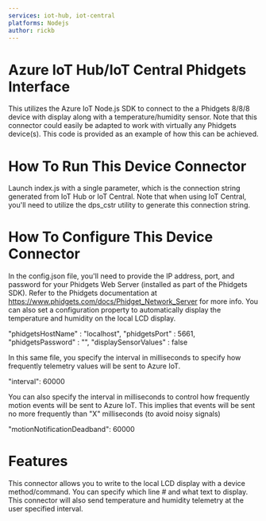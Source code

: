 ```yaml
---
services: iot-hub, iot-central
platforms: Nodejs
author: rickb
---
```


# Azure IoT Hub/IoT Central Phidgets Interface

This utilizes the Azure IoT Node.js SDK to connect to the a Phidgets 8/8/8 device with display along with a temperature/humidity sensor.  Note that this connector could easily be adapted to work with virtually any Phidgets device(s).  This code is provided as an example of how this can be achieved.

# How To Run This Device Connector 

Launch index.js with a single parameter, which is the connection string generated from IoT Hub or IoT Central.  Note that when using IoT Central, you'll need to utilize the dps_cstr utility to generate this connection string.

# How To Configure This Device Connector

In the config.json file, you'll need to provide the IP address, port, and password for your Phidgets Web Server (installed as part of the Phidgets SDK). Refer to the Phidgets documentation at https://www.phidgets.com/docs/Phidget_Network_Server for more info.  You can also set a configuration property to automatically display the temperature and humidity on the local LCD display.

  "phidgetsHostName" : "localhost",
  "phidgetsPort" : 5661,
  "phidgetsPassword" : "",
  "displaySensorValues" : false

In this same file, you specify the interval in milliseconds to specify how frequently telemetry values will be sent to Azure IoT.

  "interval": 60000

You can also specify the interval in milliseconds to control how frequently motion events will be sent to Azure IoT. This implies that events will be sent no more frequently than "X" milliseconds (to avoid noisy signals)

  "motionNotificationDeadband": 60000

# Features

This connector allows you to write to the local LCD display with a device method/command.  You can specify which line # and what text to display.  This connector will also send temperature and humidity telemetry at the user specified interval.
